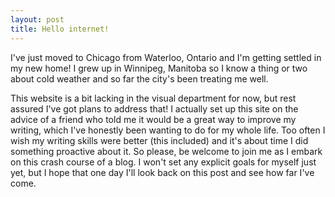 ```yaml
---
layout: post
title: Hello internet!
---
```


I've just moved to Chicago from Waterloo, Ontario and I'm getting settled in my new home! I grew up in Winnipeg, Manitoba so I know a thing or two about cold weather and so far the city's been treating me well. 

This website is a bit lacking in the visual department for now, but rest assured I've got plans to address that! I actually set up this site on the advice of a friend who told me it would be a great way to improve my writing, which I've honestly been wanting to do for my whole life. Too often I wish my writing skills were better (this included) and it's about time I did something proactive about it. So please, be welcome to join me as I embark on this crash course of a blog. I won't set any explicit goals for myself just yet, but I hope that one day I'll look back on this post and see how far I've come.
